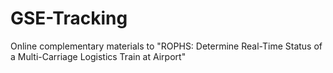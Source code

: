 # GSE-Tracking
Online complementary materials to "ROPHS: Determine Real-Time Status of a Multi-Carriage Logistics Train at Airport"
